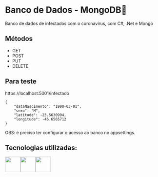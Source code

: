 # Banco de Dados - MongoDB🍃
Banco de dados de infectados com o coronavírus, com C#, .Net e Mongo

## Métodos
* GET
* POST
* PUT
* DELETE

## Para teste

https://localhost:5001/infectado

```
{
	"dataNascimento": "1990-03-01",
	"sexo": "M",
	"latitude": -23.5630994,
	"longitude": -46.6565712
}
```

OBS: é preciso ter configurar o acesso ao banco no appsettings.

## Tecnologias utilizadas:

<img width="50px" src="https://cdn.jsdelivr.net/gh/devicons/devicon/icons/mongodb/mongodb-original-wordmark.svg" /><img width="50px" src="https://cdn.jsdelivr.net/gh/devicons/devicon/icons/csharp/csharp-plain.svg" /><img 
img width="50px" src="https://cdn.jsdelivr.net/gh/devicons/devicon/icons/dotnetcore/dotnetcore-original.svg" />
          
          
          


